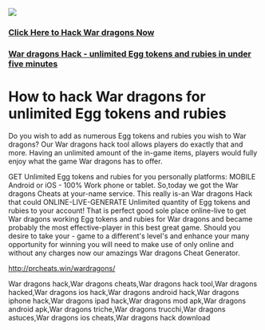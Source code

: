 <a href="http://prcheats.win/wardragons/"><img src="https://i.imgur.com/JofLywq.gif"></a>
<h3><a href="http://prcheats.win/wardragons/">Click Here to Hack War dragons Now</a></h3>
<h3><a href="http://prcheats.win/wardragons/">War dragons Hack - unlimited Egg tokens and rubies in under five minutes</a></h3>

<h1> How to hack War dragons for unlimited Egg tokens and rubies</h1>
Do you wish to add as numerous Egg tokens and rubies you wish to War dragons? Our War dragons hack tool allows players do exactly that and more. Having an unlimited amount of the in-game items, players would fully enjoy what the game War dragons has to offer.

GET Unlimited Egg tokens and rubies for you personally platforms: MOBILE Android or iOS - 100% Work phone or tablet. So,today we got the War dragons Cheats at your-name service. This really is-an War dragons Hack that could ONLINE-LIVE-GENERATE Unlimited quantity of Egg tokens and rubies to your account! That is perfect good sole place online-live to get War dragons working Egg tokens and rubies for War dragons and became probably the most effective-player in this best great game. Should you desire to take your - game to a different's level's and enhance your many opportunity for winning you will need to make use of only online and without any charges now our amazings War dragons Cheat Generator. 

<a href="http://prcheats.win/wardragons/">http://prcheats.win/wardragons/</a>


War dragons hack,War dragons cheats,War dragons hack tool,War dragons hacked,War dragons ios hack,War dragons android hack,War dragons iphone hack,War dragons ipad hack,War dragons mod apk,War dragons android apk,War dragons triche,War dragons trucchi,War dragons astuces,War dragons ios cheats,War dragons hack download
